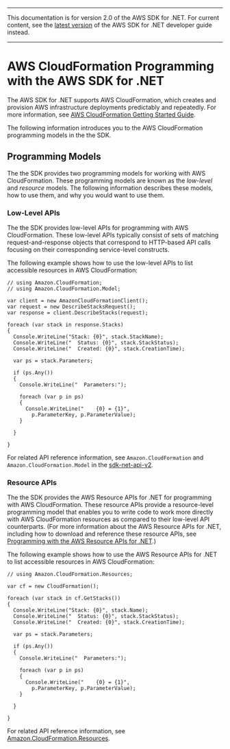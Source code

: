 --------

This documentation is for version 2\.0 of the AWS SDK for \.NET\. For current content, see the [latest version](https://docs.aws.amazon.com/sdk-for-net/latest/developer-guide) of the AWS SDK for \.NET developer guide instead\.

--------

# AWS CloudFormation Programming with the AWS SDK for \.NET<a name="cloudformation-apis-intro"></a>

The AWS SDK for \.NET supports AWS CloudFormation, which creates and provision AWS infrastructure deployments predictably and repeatedly\. For more information, see [AWS CloudFormation Getting Started Guide](https://docs.aws.amazon.com/AWSCloudFormation/latest/GettingStartedGuide/)\.

The following information introduces you to the AWS CloudFormation programming models in the the SDK\.

## Programming Models<a name="cloudformation-apis-intro-models"></a>

The the SDK provides two programming models for working with AWS CloudFormation\. These programming models are known as the *low\-level* and *resource* models\. The following information describes these models, how to use them, and why you would want to use them\.

### Low\-Level APIs<a name="cloudformation-apis-intro-low-level"></a>

The the SDK provides low\-level APIs for programming with AWS CloudFormation\. These low\-level APIs typically consist of sets of matching request\-and\-response objects that correspond to HTTP\-based API calls focusing on their corresponding service\-level constructs\.

The following example shows how to use the low\-level APIs to list accessible resources in AWS CloudFormation:

```
// using Amazon.CloudFormation;
// using Amazon.CloudFormation.Model;

var client = new AmazonCloudFormationClient();
var request = new DescribeStacksRequest();
var response = client.DescribeStacks(request);

foreach (var stack in response.Stacks)
{
  Console.WriteLine("Stack: {0}", stack.StackName);
  Console.WriteLine("  Status: {0}", stack.StackStatus);
  Console.WriteLine("  Created: {0}", stack.CreationTime);

  var ps = stack.Parameters;

  if (ps.Any())
  {
    Console.WriteLine("  Parameters:");

    foreach (var p in ps)
    {
      Console.WriteLine("    {0} = {1}", 
        p.ParameterKey, p.ParameterValue);
    }

  }
  
}
```

For related API reference information, see `Amazon.CloudFormation` and `Amazon.CloudFormation.Model` in the [sdk\-net\-api\-v2](https://docs.aws.amazon.com/sdkfornet/latest/apidocs/)\.

### Resource APIs<a name="cloudformation-apis-intro-resource-level"></a>

The the SDK provides the AWS Resource APIs for \.NET for programming with AWS CloudFormation\. These resource APIs provide a resource\-level programming model that enables you to write code to work more directly with AWS CloudFormation resources as compared to their low\-level API counterparts\. \(For more information about the AWS Resource APIs for \.NET, including how to download and reference these resource APIs, see [Programming with the AWS Resource APIs for \.NET](resource-level-apis-intro.md)\.\)

The following example shows how to use the AWS Resource APIs for \.NET to list accessible resources in AWS CloudFormation:

```
// using Amazon.CloudFormation.Resources;

var cf = new CloudFormation();

foreach (var stack in cf.GetStacks())
{
  Console.WriteLine("Stack: {0}", stack.Name);
  Console.WriteLine("  Status: {0}", stack.StackStatus);
  Console.WriteLine("  Created: {0}", stack.CreationTime);

  var ps = stack.Parameters;

  if (ps.Any())
  {
    Console.WriteLine("  Parameters:");

    foreach (var p in ps)
    {
      Console.WriteLine("    {0} = {1}", 
        p.ParameterKey, p.ParameterValue);
    }

  }

}
```

For related API reference information, see [Amazon\.CloudFormation\.Resources](https://docs.aws.amazon.com/sdkfornet/latest/apidocs/NCloudFormationResourcesNET45.html)\.